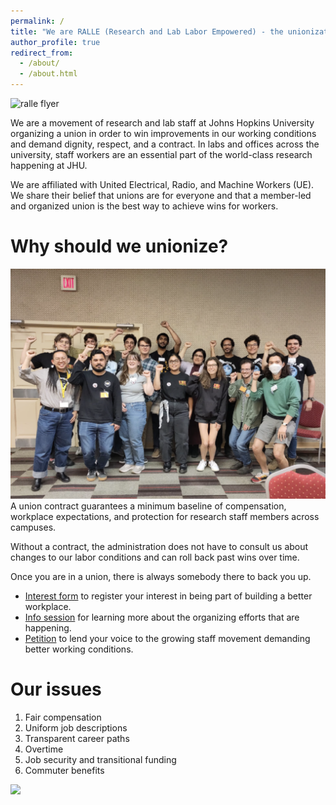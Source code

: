 ```yaml
---
permalink: /
title: "We are RALLE (Research and Lab Labor Empowered) - the unionization effort for JHU research staff"
author_profile: true
redirect_from: 
  - /about/
  - /about.html
---
```

![ralle flyer](images/ralle_flyer.png)

We are a movement of research and lab staff at Johns Hopkins University organizing a union in order to win improvements in our working conditions and demand dignity, respect, and a contract. In labs and offices across the university, staff workers are an essential part of the world-class research happening at JHU.

We are affiliated with United Electrical, Radio, and Machine Workers (UE). We share their belief that unions are for everyone and that a member-led and organized union is the best way to achieve wins for workers.

Why should we unionize?
======
![ralle group](images/ralle_group.png)
A union contract guarantees a minimum baseline of compensation, workplace expectations, and protection for research staff members across campuses. 

Without a contract, the administration does not have to consult us about changes to our labor conditions and can roll back past wins over time.

Once you are in a union, there is always somebody there to back you up. 

- [Interest form](http://tinyurl.com/ralle-petition)  to register your interest in being part of building a better workplace.
- [Info session](https://forms.gle/soJMaRocy4XQvN6q7) for learning more about the organizing efforts that are happening.
- [Petition](http://tinyurl.com/ralle-petition) to lend your voice to the growing staff movement demanding better working conditions.

Our issues
======
1. Fair compensation
2. Uniform job descriptions
3. Transparent career paths
4. Overtime
5. Job security and transitional funding
6. Commuter benefits

![](images/ralle_table.png)
